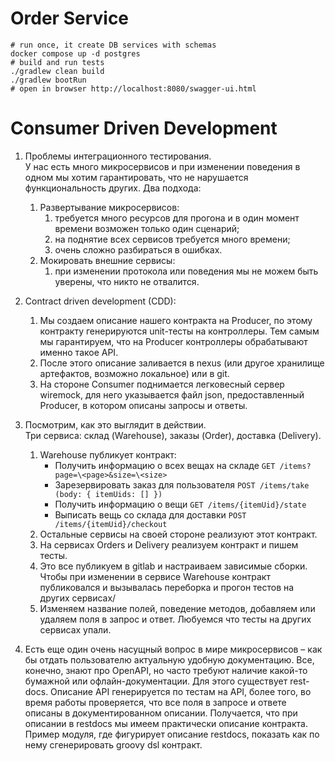 # Order Service

```shell
# run once, it create DB services with schemas
docker compose up -d postgres
# build and run tests
./gradlew clean build
./gradlew bootRun
# open in browser http://localhost:8080/swagger-ui.html
```

# Consumer Driven Development

1. Проблемы интеграционного тестирования.<br>
   У нас есть много микросервисов и при изменении поведения в одном мы хотим гарантировать, что не нарушается
   функциональность других. Два подхода:
    1. Развертывание микросервисов:
        1. требуется много ресурсов для прогона и в один момент времени возможен только один сценарий;
        1. на поднятие всех сервисов требуется много времени;
        1. очень сложно разбираться в ошибках.
    1. Мокировать внешние сервисы:
        1. при изменении протокола или поведения мы не можем быть уверены, что никто не отвалится.
    
1. Contract driven development (CDD):
    1. Мы создаем описание нашего контракта на Producer, по этому контракту генерируются unit-тесты на контроллеры. Тем
       самым мы гарантируем, что на Producer контроллеры обрабатывают именно такое API.
    1. После этого описание заливается в nexus (или другое хранилище артефактов, возможно локальное) или в git.
    1. На стороне Consumer поднимается легковесный сервер wiremock, для него указывается файл json, предоставленный
       Producer, в котором описаны запросы и ответы.

1. Посмотрим, как это выглядит в действии.<br>
   Три сервиса: склад (Warehouse), заказы (Order), доставка (Delivery).
    1. Warehouse публикует контракт:
        - Получить информацию о всех вещах на складе `GET /items?page=\<page>&size=\<size>`
        - Зарезервировать заказ для пользователя `POST /items/take (body: { itemUids: [] })`
        - Получить информацию о вещи `GET /items/{itemUid}/state`
        - Выписать вещь со склада для доставки `POST /items/{itemUid}/checkout`
    1. Остальные сервисы на своей стороне реализуют этот контракт.
    1. На сервисах Orders и Delivery реализуем контракт и пишем тесты.
    1. Это все публикуем в gitlab и настраиваем зависимые сборки. Чтобы при изменении в сервисе Warehouse контракт
       публиковался и вызывалась переборка и прогон тестов на других сервисах/
    1. Изменяем название полей, поведение методов, добавляем или удаляем поля в запрос и ответ. Любуемся что тесты на
       других сервисах упали.

1. Есть еще один очень насущный вопрос в мире микросервисов – как бы отдать пользователю актуальную удобную
   документацию. Все, конечно, знают про OpenAPI, но часто требуют наличие какой-то бумажной или офлайн-документации.
   Для этого существует rest-docs. Описание API генерируется по тестам на API, более того, во время работы проверяется,
   что все поля в запросе и ответе описаны в документированном описании. Получается, что при описании в restdocs мы
   имеем практически описание контракта.<br>
   Пример модуля, где фигурирует описание restdocs, показать как по нему сгенерировать groovy dsl контракт.